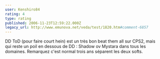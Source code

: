 ```yaml
---
user: Kenshiro84
rating: 4
type: rating
published: 2006-11-23T12:59:22.000Z
legacy_url: http://www.emunova.net/veda/test/1820.htm#comment-6857
---
```

DD ToD (pour faire court hein) est un très bon beat them all sur CPS2, mais qui reste un poil en dessous de DD : Shadow ov Mystara dans tous les domaines. Remarquez c'est normal trois ans séparent les deux softs.